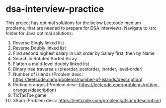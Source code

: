 # dsa-interview-practice
This project has optimal solutions for the below Leetcode medium problems, that are needed to prepare for DSA interviews.
Navigate to /src folder for Java optimal solutions:

1. Reverse Singly linked list
2. Reverse Doubly linked list
3. Find second highest salary in List<Person> order by Salary first, then by Name
4. Search in Rotated Sorted Array
5. Flatten a multi-level doubly linked list
6. Binary tree traversals (preorder, postorder, inorder, level-order)
7. Number of islands (Problem desc: https://leetcode.com/problems/number-of-islands/description)
8. Rotting oranges (Problem desc: https://leetcode.com/problems/rotting-oranges/description)
9. TicTacToe game
10. 3Sum (Problem desc: https://leetcode.com/problems/3sum/description)
